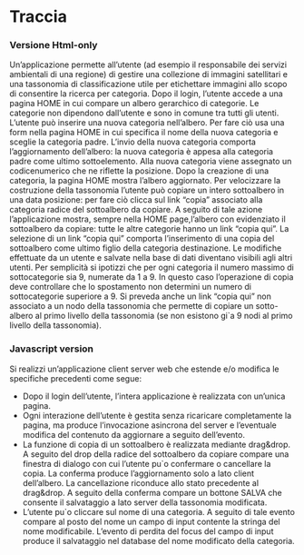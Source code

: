 # Traccia
### Versione Html-only
Un’applicazione permette all’utente (ad esempio il responsabile dei servizi ambientali di una regione) di gestire una collezione di immagini satellitari e una tassonomia di classificazione utile per etichettare immagini allo scopo di consentire la ricerca per categoria. Dopo il login, l’utente accede a una pagina HOME in cui compare un albero gerarchico di categorie. Le categorie non dipendono dall’utente e sono in comune tra tutti gli utenti.
L’utente può inserire una nuova categoria nell’albero. Per fare ciò usa una form nella pagina HOME in cui specifica il nome della nuova categoria e sceglie la categoria padre. L’invio della nuova categoria comporta l’aggiornamento dell’albero: la nuova categoria è appesa alla categoria padre come ultimo sottoelemento. Alla nuova categoria viene assegnato un codicenumerico che ne riflette la posizione. Dopo la creazione di una categoria, la pagina HOME mostra l’albero aggiornato. Per velocizzare la costruzione della tassonomia l’utente può copiare un intero sottoalbero in una data posizione: per fare ciò clicca sul link “copia” associato alla categoria radice del sottoalbero da copiare. A seguito di tale azione l’applicazione mostra, sempre nella HOME page,l’albero con evidenziato il sottoalbero da copiare: tutte le altre categorie hanno un link “copia qui”. La selezione di un link “copia qui” comporta l’inserimento di una copia del sottoalbero come ultimo figlio della categoria destinazione. Le modifiche effettuate da un utente e salvate nella base di dati diventano visibili agli altri utenti. Per semplicità si ipotizzi che per ogni categoria il numero massimo di sottocategorie sia 9, numerate da 1 a 9. In questo caso l’operazione di copia deve controllare che lo spostamento non determini un numero di sottocategorie superiore a 9. Si preveda anche un link “copia qui” non associato a un nodo della tassonomia che permette di copiare un sotto-albero al primo livello della tassonomia (se non esistono gi`a 9 nodi al primo livello della tassonomia).

### Javascript version
Si realizzi un’applicazione client server web che estende e/o modifica le specifiche precedenti come segue:
- Dopo il login dell’utente, l’intera applicazione è realizzata con un’unica pagina.
- Ogni interazione dell’utente è gestita senza ricaricare completamente la pagina, ma produce l’invocazione asincrona del server e l’eventuale modifica del contenuto da aggiornare a seguito dell’evento.
- La funzione di copia di un sottoalbero è realizzata mediante drag&drop. A seguito del drop della radice del sottoalbero da copiare compare una finestra di dialogo con cui l’utente pu`o confermare o cancellare la copia. La conferma produce l’aggiornamento solo a lato
client dell’albero. La cancellazione riconduce allo stato precedente al drag&drop. A seguito della conferma compare un bottone SALVA che consente il salvataggio a lato server della tassonomia modificata.
- L’utente pu`o cliccare sul nome di una categoria. A seguito di tale evento compare al posto del nome un campo di input contente la stringa del nome modificabile. L’evento di perdita del focus del campo di input produce il salvataggio nel database del nome modificato della categoria.
 
